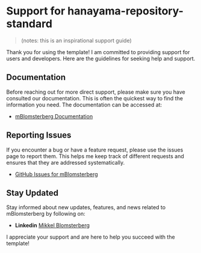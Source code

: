# Support for hanayama-repository-standard
> (notes: this is an inspirational support guide)

Thank you for using the template! I am committed to providing support for users and developers. Here are the guidelines for seeking help and support.

## Documentation

Before reaching out for more direct support, please make sure you have consulted our documentation. This is often the quickest way to find the information you need. The documentation can be accessed at:

- [mBlomsterberg Documentation](https://github.com/mBlomsterberg/hanayama-repository-standard/blob/main/README.md)

## Reporting Issues

If you encounter a bug or have a feature request, please use the issues page to report them. This helps me keep track of different requests and ensures that they are addressed systematically.

- [GitHub Issues for mBlomsterberg](https://github.com/mBlomsterberg/hanayama-repository-standard/issues)


## Stay Updated

Stay informed about new updates, features, and news related to mBlomsterberg by following on:

- **Linkedin** [Mikkel Blomsterberg](https://www.linkedin.com/in/mikkel-blomsterberg-663b785a/)

I appreciate your support and are here to help you succeed with the template!
